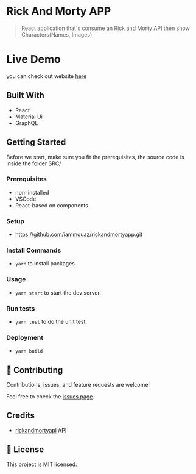 # Rick And Morty APP
> React application that's consume an Rick and Morty API then show Characters(Names, Images)

# Live Demo
you can check out website [here](https://brilliant-mandazi-b1da83.netlify.app/)


## Built With

- React
- Material Ui
- GraphQL


## Getting Started
Before we start, make sure you fit the prerequisites, the source code is inside the folder SRC/

### Prerequisites
- npm installed
- VSCode
- React-based on components

### Setup
- https://github.com/iammouaz/rickandmortyapp.git

### Install Commands
- `yarn`  to install packages

### Usage
- `yarn start`  to start the dev server.

### Run tests
- `yarn test`   to do the unit test.

### Deployment
- `yarn build`

## 🤝 Contributing

Contributions, issues, and feature requests are welcome!

Feel free to check the [issues page](../../issues/).

## Credits

- [rickandmortyapi](https://rickandmortyapi.com/graphql) API

## 📝 License

This project is [MIT](./LICENSE) licensed.
